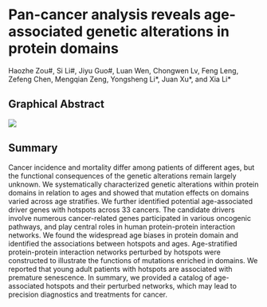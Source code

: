 # Pan-cancer analysis reveals age-associated genetic alterations in protein domains
Haozhe Zou#, Si Li#, Jiyu Guo#, Luan Wen, Chongwen Lv, Feng Leng, Zefeng Chen, Mengqian Zeng, Yongsheng Li*, Juan Xu*, and Xia Li*

## Graphical Abstract
![](https://github.com/ComputationalEpigeneticsLab/Pan-cancer-Analysis-of-Age-Associated-Genetic-Alterations-in-Protein-Domains/image/Graphical_Abstract.png)

## Summary
Cancer incidence and mortality differ among patients of different ages, but the functional consequences of the genetic alterations remain largely unknown. We systematically characterized genetic alterations within protein domains in relation to ages and showed that mutation effects on domains varied across age stratifies. We further identified potential age-associated driver genes with hotspots across 33 cancers. The candidate drivers involve numerous cancer-related genes participated in various oncogenic pathways, and play central roles in human protein-protein interaction networks. We found the widespread age biases in protein domain and identified the associations between hotspots and ages. Age-stratified protein-protein interaction networks perturbed by hotspots were constructed to illustrate the functions of mutations enriched in domains. We reported that young adult patients with hotspots are associated with premature senescence. In summary, we provided a catalog of age-associated hotspots and their perturbed networks, which may lead to precision diagnostics and treatments for cancer.
